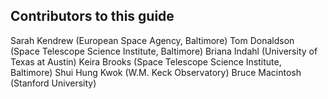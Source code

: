 ## Contributors to this guide

Sarah Kendrew (European Space Agency, Baltimore)
Tom Donaldson (Space Telescope Science Institute, Baltimore)
Briana Indahl (University of Texas at Austin)
Keira Brooks (Space Telescope Science Institute, Baltimore)
Shui Hung Kwok (W.M. Keck Observatory)
Bruce Macintosh (Stanford University)
